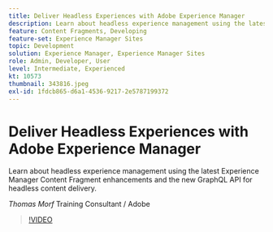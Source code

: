 ```yaml
---
title: Deliver Headless Experiences with Adobe Experience Manager
description: Learn about headless experience management using the latest Experience Manager Content Fragment enhancements and the new GraphQL API for headless content delivery.
feature: Content Fragments, Developing
feature-set: Experience Manager Sites
topic: Development
solution: Experience Manager, Experience Manager Sites
role: Admin, Developer, User
level: Intermediate, Experienced
kt: 10573
thumbnail: 343816.jpeg
exl-id: 1fdcb865-d6a1-4536-9217-2e5787199372
---
```

# Deliver Headless Experiences with Adobe Experience Manager

Learn about headless experience management using the latest Experience Manager Content Fragment enhancements and the new GraphQL API for headless content delivery.

*Thomas Morf* Training Consultant / Adobe

>[!VIDEO](https://video.tv.adobe.com/v/343816/?quality=12&learn=on)
